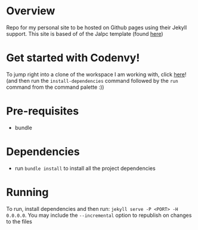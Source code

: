 # Overview
Repo for my personal site to be hosted on Github pages using their Jekyll support.
This site is based of of the Jalpc template (found [here](https://github.com/jarrekk/Jalpc))

# Get started with Codenvy!
To jump right into a clone of the workspace I am working with, click [here](https://codenvy.io/f?id=factorynak80n13j3u94drc)! (and then run the `install-dependencies` command followed by the `run` command from the command palette :))

# Pre-requisites
* bundle

# Dependencies
* run `bundle install` to install all the project dependencies

# Running
To run, install dependencies and then run: `jekyll serve -P <PORT> -H 0.0.0.0`.
You may include the `--incremental` option to republish on changes to the files